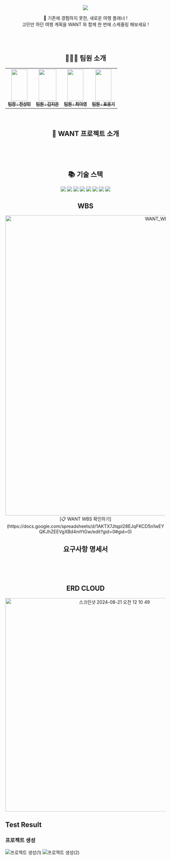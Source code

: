 <div align="center">
<p align="center"><img src="https://github.com/user-attachments/assets/99d9263c-7db9-4873-98d2-dd70102283c2"></p>

<div align="center">
🛫 기존에 경험하지 못한, 새로운 여행 플래너 !
  <br/>
  고민만 하던 여행 계획을 WANT 와 함께 한 번에 스케줄링 해보세요 !
</div>
<br/><br/><br/>


## 🚣🏻‍♀️ 팀원 소개
<table>  
  <tbody>
    <tr>
      <td align="center"><a href="https://github.com/jsangmin99"><img src="https://github.com/user-attachments/assets/3b9cc35b-b3b6-4762-b712-cd8ad8be25dc" width="50px" height="100px" alt=""/><br /><sub><b>팀장 : 전상민 </b></sub></a><br /></td>
      <td align="center"><a href="https://github.com/keemzleun"><img src="https://github.com/user-attachments/assets/25100313-4dad-461a-8eca-a8c9812eb803" width="55px" height="100px" alt=""/><br /><sub><b>팀원 : 김지은 </b></sub></a><br /></td>
      <td align="center"><a href="https://github.com/tteia"><img src="https://github.com/user-attachments/assets/79f6778e-49fb-4e8c-a0e2-127645daa2c7" width="50px" height="100px" alt=""/><br /><sub><b>팀원 : 최아영 </b></sub></a><br /></td>
      <td align="center"><a href="https://github.com/vydndrl"><img src="https://github.com/user-attachments/assets/a4303e46-5a52-4c08-a71e-f009029ba8ec" width="50px" height="100px" alt=""/><br /><sub><b>팀원 : 표웅기 </b></sub></a><br /></td>
    </tr>
  </tbody>
</table>
<br>

## 🛫 WANT 프로젝트 소개
<br><br><br>

## 📚 기술 스택
<img src="https://img.shields.io/badge/java-007396?style=for-the-badge&logo=java&logoColor=white">
<img src="https://img.shields.io/badge/springboot-6DB33F?style=for-the-badge&logo=springboot&logoColor=white">
<img src="[https://img.shields.io/badge/vuedotjs-007396?style=for-the-badge&logo=java&logoColor=whit](https://img.shields.io/badge/java-007396?style=for-the-badge&logo=java&logoColor=white)e">
<img src="https://img.shields.io/badge/Redis-DC382D?style=for-the-badge&logo=Redis&logoColor=white"> 
<img src="https://img.shields.io/badge/Amazon%20S3-569A31?style=for-the-badge&logo=Amazon%20S3&logoColor=white">
<img src="https://img.shields.io/badge/HTML5-E34F26?style=for-the-badge&logo=HTML5&logoColor=white">
<img src="https://img.shields.io/badge/CSS3-1572B6?style=for-the-badge&logo=CSS3&logoColor=white">
<img src="[https://img.shields.io/badge/](https://img.shields.io/badge/CSS3-1572B6?style=for-the-badge&logo=CSS3&logoColor=white)googlemaps[-4285F4?style=for-the-badge&logo=CSS3&logoColor=white](https://img.shields.io/badge/CSS3-1572B6?style=for-the-badge&logo=CSS3&logoColor=white)">
<br>

## WBS
<img width="942" alt="WANT_WBS" src="https://github.com/user-attachments/assets/a42f9f90-8f75-4c70-80ec-6612182c1248">
<br>
[📋 WANT WBS 확인하기](https://docs.google.com/spreadsheets/d/1AKTX7JtqpI28EJqFKCD5n1wEYQKJhZEEVgXBd4mYtGw/edit?gid=0#gid=0)
<br>

## 요구사항 명세서
<br><br><br>

## ERD CLOUD
<img width="670" alt="스크린샷 2024-08-21 오전 12 10 49" src="https://github.com/user-attachments/assets/bb1bd6d5-d41f-4752-9d41-14e8b6b5f1eb">
</div>

## Test Result
### 프로젝트 생성
![프로젝트 생성(1)](https://github.com/user-attachments/assets/1eacd24f-3c2a-4515-aa73-c0d8480f535b)
![프로젝트 생성(2)](https://github.com/user-attachments/assets/fb42df42-0f9c-48e0-b603-c07c1c78f701)
